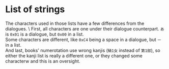 # List of strings

The characters used in those lists have a few differences from the dialogues. \ First, all characters are one under their dialogue counterpart. `あ` is `0x01` is a dialogue, but `0x00` in a list. \
Some characters are different, like `0xC4` being a space in a dialogue, but `ー` in a list. \
And last, books' numerotation use wrong kanjis (`騎1女` instead of `第1部`), so either the kanji list is really a different one, or they changed some characterw and this is an oversight.

